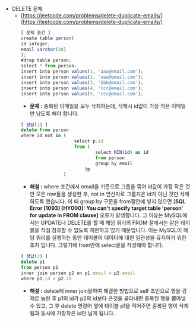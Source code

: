 - DELETE 문제
  - [https://leetcode.com/problems/delete-duplicate-emails/](https://leetcode.com/problems/delete-duplicate-emails/)
    ```jsx
    [ 문제 조건 ]
    create table person(
    id integer,
    email varchar(30)
    );
    #drop table person;
    select * from person;
    insert into person values(1, 'aaa@email.com');
    insert into person values(2, 'aaa@email.com');
    insert into person values(3, 'bbb@email.com');
    insert into person values(4, 'ccc@email.com');
    insert into person values(5, 'ccc@email.com');
    ```
    - **문제 :** 중복된 이메일을 모두 삭제하는데, 삭제시 id값이 가장 작은 이메일만 남도록 해야 합니다.
    ```jsx
    [ 정답(1) ]
    delete from person
    where id not in (
    					select p.id
    					from (
    							select MIN(id) as id
    							from person
    							group by email
    						)p
    				)
    ```
    - **해설 :** where 조건에서 email을 기준으로 그룹을 묶어 id값이 가장 작은 것만 모은 row들을 생성한 후, not in 연산자로 그룹지은 id가 아닌 것만 삭제하도록 했습니다. 이 때 group by 구문을 from절안에 넣지 않으면 [**SQL Error [1093] [HY000]: You can't specify target table 'person' for update in FROM clause]** 오류가 발생합니다. 그 이유는 MySQL에서는 UPDATE나 DELETE를 할 때 해당 쿼리의 FROM 절에서는 같은 테이블을 직접 참조할 수 없도록 제한하고 있기 때문입니다. 이는 MySQL이 해당 쿼리를 실행하는 동안 테이블의 데이터에 대한 일관성을 유지하기 위한 조치 입니다. 그렇기에 from안에 select문을 작성해야 합니다.
    ```jsx
    [ 정답(2) ]
    delete p1
    from person p1
    inner join person p2 on p1.email = p2.email
    where p1.id > p2.id
    ```
    - **해설 :** delete에 inner join을하여 해결한 방법으로 self 조인으로 행을 강제로 늘린 후 p1의 id가 p2의 id보다 큰것을 골라내면 중복된 행을 뽑아낼 수 있고, 그 후 delete 명령어 옆에 테이블 p1을 적어주면 중복된 행이 삭제됨과 동시에 가장작은 id만 남게 됩니다.
